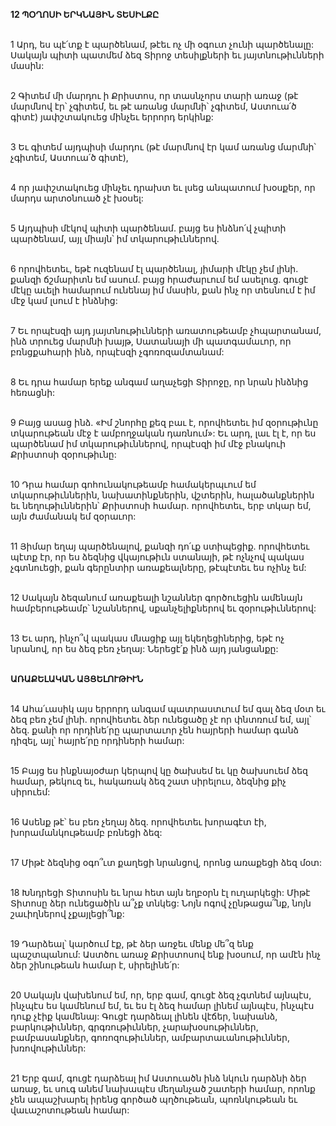 **12 ՊՕՂՈՍԻ ԵՐԿՆԱՅԻՆ ՏԵՍԻԼՔԸ**

\
1 Արդ, ես պէ՛տք է պարծենամ, թէեւ ոչ մի օգուտ չունի պարծենալը: Սակայն պիտի պատմեմ ձեզ Տիրոջ տեսիլքների եւ յայտնութիւնների մասին:

\
2 Գիտեմ մի մարդու ի Քրիստոս, որ տասնչորս տարի առաջ (թէ մարմնով էր՝ չգիտեմ, եւ թէ առանց մարմնի՝ չգիտեմ, Աստուա՛ծ գիտէ) յափշտակուեց մինչեւ երրորդ երկինք:

\
3 Եւ գիտեմ այդպիսի մարդու (թէ մարմնով էր կամ առանց մարմնի՝ չգիտեմ, Աստուա՛ծ գիտէ),

\
4 որ յափշտակուեց մինչեւ դրախտ եւ լսեց անպատում խօսքեր, որ մարդս արտօնուած չէ խօսել:

\
5 Այդպիսի մէկով պիտի պարծենամ. բայց ես ինձնո՛վ չպիտի պարծենամ, այլ միայն՝ իմ տկարութիւններով.

\
6 որովհետեւ, եթէ ուզենամ էլ պարծենալ, յիմարի մէկը չեմ լինի. քանզի ճշմարիտն եմ ասում. բայց հրաժարւում եմ ասելուց. գուցէ մէկը աւելի համարում ունենայ իմ մասին, քան ինչ որ տեսնում է իմ մէջ կամ լսում է ինձնից:

\
7 Եւ որպէսզի այդ յայտնութիւնների առատութեամբ չհպարտանամ, ինձ տրուեց մարմնի խայթ, Սատանայի մի պատգամաւոր, որ բռնցքահարի ինձ, որպէսզի չգոռոզամտանամ:

\
8 Եւ դրա համար երեք անգամ աղաչեցի Տիրոջը, որ նրան ինձնից հեռացնի:

\
9 Բայց ասաց ինձ. «Իմ շնորհը քեզ բաւ է, որովհետեւ իմ զօրութիւնը տկարութեան մէջ է ամբողջական դառնում»: Եւ արդ, լաւ էլ է, որ ես պարծենամ իմ տկարութիւններով, որպէսզի իմ մէջ բնակուի Քրիստոսի զօրութիւնը:

\
10 Դրա համար գոհունակութեամբ համակերպւում եմ տկարութիւններին, նախատինքներին, վշտերին, հալածանքներին եւ նեղութիւններին՝ Քրիստոսի համար. որովհետեւ, երբ տկար եմ, այն ժամանակ եմ զօրաւոր:

\
11 Յիմար եղայ պարծենալով, քանզի դո՛ւք ստիպեցիք. որովհետեւ պէտք էր, որ ես ձեզնից վկայութիւն ստանայի, թէ ոչնչով պակաս չգտնուեցի, քան գերընտիր առաքեալները, թէպէտեւ ես ոչինչ եմ:

\
12 Սակայն ձեզանում առաքեալի նշաններ գործուեցին ամենայն համբերութեամբ՝ նշաններով, սքանչելիքներով եւ զօրութիւններով:

\
13 Եւ արդ, ինչո՞վ պակաս մնացիք այլ եկեղեցիներից, եթէ ոչ նրանով, որ ես ձեզ բեռ չեղայ: Ներեցէ՛ք ինձ այդ յանցանքը:

\
**ԱՌԱՔԵԼԱԿԱՆ ԱՅՑԵԼՈՒԹԻՒՆ**

\
14 Ահա՛ւասիկ այս երրորդ անգամ պատրաստւում եմ գալ ձեզ մօտ եւ ձեզ բեռ չեմ լինի. որովհետեւ ձեր ունեցածը չէ որ փնտռում եմ, այլ՝ ձեզ. քանի որ որդինե՛րը պարտաւոր չեն հայրերի համար գանձ դիզել, այլ՝ հայրե՛րը որդիների համար:

\
15 Բայց ես ինքնայօժար կերպով կը ծախսեմ եւ կը ծախսուեմ ձեզ համար, թեկուզ եւ, հակառակ ձեզ շատ սիրելուս, ձեզնից քիչ սիրուեմ:

\
16 Ասենք թէ՝ ես բեռ չեղայ ձեզ. որովհետեւ խորագէտ էի, խորամանկութեամբ բռնեցի ձեզ:

\
17 Միթէ ձեզնից օգո՞ւտ քաղեցի նրանցով, որոնց առաքեցի ձեզ մօտ:

\
18 Խնդրեցի Տիտոսին եւ նրա հետ այն եղբօրն էլ ուղարկեցի: Միթէ Տիտոսը ձեր ունեցածին ա՞չք տնկեց: Նոյն ոգով չընթացա՞նք, նոյն շաւիղներով չքայլեցի՞նք:

\
19 Դարձեալ՝ կարծում էք, թէ ձեր առջեւ մենք մե՞զ ենք պաշտպանում: Աստծու առաջ Քրիստոսով ենք խօսում, որ ամէն ինչ ձեր շինութեան համար է, սիրելինե՛ր:

\
20 Սակայն վախենում եմ, որ, երբ գամ, գուցէ ձեզ չգտնեմ այնպէս, ինչպէս ես կամենում եմ, եւ ես էլ ձեզ համար լինեմ այնպէս, ինչպէս դուք չէիք կամենայ: Գուցէ դարձեալ լինեն վէճեր, նախանձ, բարկութիւններ, գրգռութիւններ, չարախօսութիւններ, բամբասանքներ, գոռոզութիւններ, ամբարտաւանութիւններ, խռովութիւններ:

\
21 Երբ գամ, գուցէ դարձեալ իմ Աստուածն ինձ նկուն դարձնի ձեր առաջ, եւ սուգ անեմ նախապէս մեղանչած շատերի համար, որոնք չեն ապաշխարել իրենց գործած պղծութեան, պոռնկութեան եւ վաւաշոտութեան համար:
